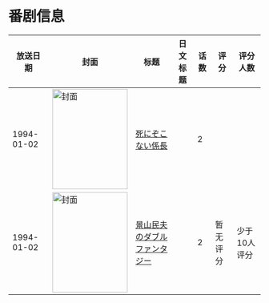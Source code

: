 # 番剧信息

|放送日期|封面|标题|日文标题|话数|评分|评分人数|
|---|---|---|---|---|---|---|
|1994-01-02|<img src="https://lain.bgm.tv/pic/cover/c/bd/e0/112152_JH3eF.jpg" alt="封面" style="width:150px;height:200px;object-fit:cover;">|[死にぞこない係長](https://bangumi.tv/subject/112152)||2|||
|1994-01-02|<img src="https://lain.bgm.tv/pic/cover/c/66/9e/300775_L3Yy6.jpg" alt="封面" style="width:150px;height:200px;object-fit:cover;">|[景山民夫のダブルファンタジー](https://bangumi.tv/subject/300775)||2|暂无评分|少于10人评分|

